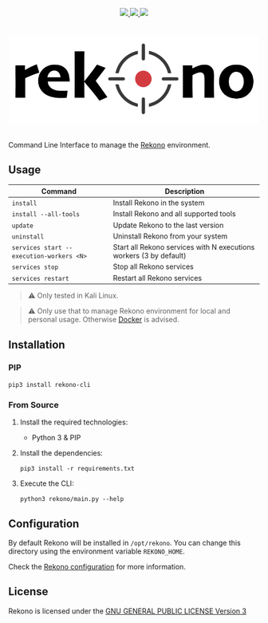 <p align="center">
  <a href="https://github.com/pablosnt/rekono-cli/actions/workflows/security-sca.yml" alt="SCA">
    <img src="https://github.com/pablosnt/rekono-cli/actions/workflows/security-sca.yml/badge.svg"/>
  </a>
  <a href="https://github.com/pablosnt/rekono-cli/actions/workflows/security-secrets.yml" alt="Secrets scanning">
    <img src="https://github.com/pablosnt/rekono-cli/actions/workflows/security-secrets.yml/badge.svg"/>
  </a>
  <a href="https://github.com/pablosnt/rekono-cli/actions/workflows/code-style.yml" alt="Code style">
    <img src="https://github.com/pablosnt/rekono-cli/actions/workflows/code-style.yml/badge.svg"/>
  </a>
</p>

# <p align="center"><img src="assets/logo-black.png" width="500"/></p>

Command Line Interface to manage the [Rekono](https://github.com/pablosnt/rekono) environment.


## Usage

|Command|Description|
|-------|-----------|
|`install`|Install Rekono in the system|
|`install --all-tools`|Install Rekono and all supported tools|
|`update`|Update Rekono to the last version|
|`uninstall`|Uninstall Rekono from your system|
|`services start --execution-workers <N>`|Start all Rekono services with N executions workers (3 by default)|
|`services stop`|Stop all Rekono services|
|`services restart`|Restart all Rekono services|

> :warning: Only tested in Kali Linux.  

> :warning: Only use that to manage Rekono environment for local and personal usage. Otherwise [Docker](https://github.com/pablosnt/rekono#docker) is advised.  


## Installation

### PIP

```
pip3 install rekono-cli
```

### From Source

1. Install the required technologies:
    - Python 3 & PIP

2. Install the dependencies:

    ```
    pip3 install -r requirements.txt
    ```

3. Execute the CLI:

    ```
    python3 rekono/main.py --help
    ```


## Configuration

By default Rekono will be installed in `/opt/rekono`. You can change this directory using the environment variable `REKONO_HOME`.

Check the [Rekono configuration](https://github.com/pablosnt/rekono) for more information.


## License

Rekono is licensed under the [GNU GENERAL PUBLIC LICENSE Version 3](./LICENSE.md)